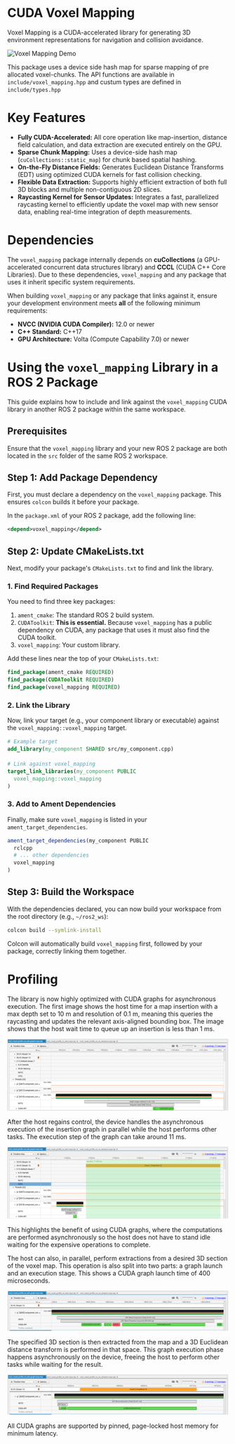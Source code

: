 # CUDA Voxel Mapping
Voxel Mapping is a CUDA-accelerated library for generating 3D environment representations for navigation and collision avoidance.

![Voxel Mapping Demo](docs/pool_df.gif)

This package uses a device side hash map for sparse mapping of pre allocated voxel-chunks. The API functions are available in `include/voxel_mapping.hpp` and custum types are defined in `include/types.hpp`


# Key Features

- **Fully CUDA-Accelerated:** All core operation like map-insertion, distance field calculation, and data extraction are executed entirely on the GPU.
- **Sparse Chunk Mapping:** Uses a device-side hash map (`cuCollections::static_map`) for chunk based spatial hashing.
- **On-the-Fly Distance Fields:** Generates Euclidean Distance Transforms (EDT) using optimized CUDA kernels for fast collision checking.
- **Flexible Data Extraction:** Supports highly efficient extraction of both full 3D blocks and multiple non-contiguous 2D slices.
- **Raycasting Kernel for Sensor Updates:** Integrates a fast, parallelized raycasting kernel to efficiently update the voxel map with new sensor data, enabling real-time integration of depth measurements.

# Dependencies

The `voxel_mapping` package internally depends on **cuCollections** (a GPU-accelerated concurrent data structures library) and **CCCL** (CUDA C++ Core Libraries). Due to these dependencies, `voxel_mapping` and any package that uses it inherit specific system requirements.

When building `voxel_mapping` or any package that links against it, ensure your development environment meets **all** of the following minimum requirements:

- **NVCC (NVIDIA CUDA Compiler):** 12.0 or newer  
- **C++ Standard:** C++17  
- **GPU Architecture:** Volta (Compute Capability 7.0) or newer  

# Using the `voxel_mapping` Library in a ROS 2 Package

This guide explains how to include and link against the `voxel_mapping` CUDA library in another ROS 2 package within the same workspace.

## Prerequisites

Ensure that the `voxel_mapping` library and your new ROS 2 package are both located in the `src` folder of the same ROS 2 workspace.

## Step 1: Add Package Dependency

First, you must declare a dependency on the `voxel_mapping` package. This ensures `colcon` builds it before your package.

In the `package.xml` of your ROS 2 package, add the following line:

```xml
<depend>voxel_mapping</depend>
````

## Step 2: Update CMakeLists.txt

Next, modify your package's `CMakeLists.txt` to find and link the library.

### 1\. Find Required Packages

You need to find three key packages:

1.  `ament_cmake`: The standard ROS 2 build system.
2.  `CUDAToolkit`: **This is essential.** Because `voxel_mapping` has a public dependency on CUDA, any package that uses it must also find the CUDA toolkit.
3.  `voxel_mapping`: Your custom library.

Add these lines near the top of your `CMakeLists.txt`:

```cmake
find_package(ament_cmake REQUIRED)
find_package(CUDAToolkit REQUIRED)
find_package(voxel_mapping REQUIRED)
```

### 2\. Link the Library

Now, link your target (e.g., your component library or executable) against the `voxel_mapping::voxel_mapping` target.

```cmake
# Example target
add_library(my_component SHARED src/my_component.cpp)

# Link against voxel_mapping
target_link_libraries(my_component PUBLIC
  voxel_mapping::voxel_mapping
)
```

### 3\. Add to Ament Dependencies

Finally, make sure `voxel_mapping` is listed in your `ament_target_dependencies`.

```cmake
ament_target_dependencies(my_component PUBLIC
  rclcpp
  # ... other dependencies
  voxel_mapping
)
```

## Step 3: Build the Workspace

With the dependencies declared, you can now build your workspace from the root directory (e.g., `~/ros2_ws`):

```bash
colcon build --symlink-install
```

Colcon will automatically build `voxel_mapping` first, followed by your package, correctly linking them together.

# Profiling

The library is now highly optimized with CUDA graphs for asynchronous execution. The first image shows the host time for a map insertion with a max depth set to 10 m and resolution of 0.1 m, meaning this queries the raycasting and updates the relevant axis-aligned bounding box. The image shows that the host wait time to queue up an insertion is less than 1 ms.

![Integrate depth kernel launch](docs/nx_integrate_depth_launch.png)

After the host regains control, the device handles the asynchronous execution of the insertion graph in parallel while the host performs other tasks. The execution step of the graph can take around 11 ms.

![Integrate depth kernel execution](docs/nx_integrate_depth_exec.png)

This highlights the benefit of using CUDA graphs, where the computations are performed asynchronously so the host does not have to stand idle waiting for the expensive operations to complete.

The host can also, in parallel, perform extractions from a desired 3D section of the voxel map. This operation is also split into two parts: a graph launch and an execution stage. This shows a CUDA graph launch time of 400 microseconds.


![EDT block launch](docs/nx_edt_block_launch.png)

The specified 3D section is then extracted from the map and a 3D Euclidean distance transform is performed in that space. This graph execution phase happens asynchronously on the device, freeing the host to perform other tasks while waiting for the result.

![EDT block exec](docs/nx_edt_block_exec.png)

All CUDA graphs are supported by pinned, page-locked host memory for minimum latency.